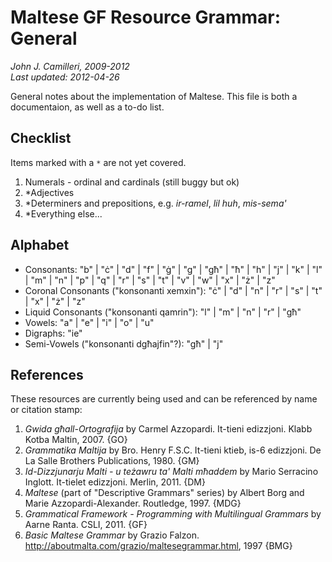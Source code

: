 # Maltese GF Resource Grammar: General
_John J. Camilleri, 2009-2012_  
_Last updated: 2012-04-26_

General notes about the implementation of Maltese.
This file is both a documentaion, as well as a to-do list.

## Checklist

Items marked with a `*` are not yet covered.

1. Numerals - ordinal and cardinals (still buggy but ok)
1. *Adjectives
1. *Determiners and prepositions, e.g. _ir-ramel_, _lil huh_, _mis-sema'_
1. *Everything else...

## Alphabet

- Consonants: "b" | "ċ" | "d" | "f" | "ġ" | "g" | "għ" | "ħ" | "h" | "j" | "k" | "l" | "m" | "n" | "p" | "q" | "r" | "s" | "t" | "v" | "w" | "x" | "ż" | "z"
- Coronal Consonants ("konsonanti xemxin"): "ċ" | "d" | "n" | "r" | "s" | "t" | "x" | "ż" | "z"
- Liquid Consonants ("konsonanti qamrin"): "l" | "m" | "n" | "r" | "għ"
- Vowels: "a" | "e" | "i" | "o" | "u"
- Digraphs: "ie"
- Semi-Vowels ("konsonanti dgħajfin"?): "għ" | "j"

<!-- ## Contributors -->

<!-- Known authors and their initial stamps: -->

<!-- - John J. Camilleri [JJC] -->
<!-- - Angelo Zammit [AZ] -->

## References

These resources are currently being used and can be referenced by name or citation stamp:

1. _Gwida għall-Ortografija_ by Carmel Azzopardi. It-tieni edizzjoni. Klabb Kotba Maltin, 2007. {GO}
1. _Grammatika Maltija_ by Bro. Henry F.S.C. It-tieni ktieb, is-6 edizzjoni. De La Salle Brothers Publications, 1980. {GM}
1. _Id-Dizzjunarju Malti - u teżawru ta' Malti mħaddem_ by Mario Serracino Inglott. It-tielet edizzjoni. Merlin, 2011. {DM}
1. _Maltese_ (part of "Descriptive Grammars" series) by Albert Borg and Marie Azzopardi-Alexander. Routledge, 1997. {MDG}
1. _Grammatical Framework - Programming with Multilingual Grammars_ by Aarne Ranta. CSLI, 2011. {GF}
1. _Basic Maltese Grammar_ by Grazio Falzon. <http://aboutmalta.com/grazio/maltesegrammar.html>, 1997 {BMG}
